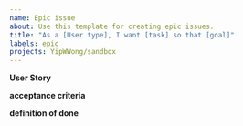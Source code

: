 ```yaml
---
name: Epic issue
about: Use this template for creating epic issues.
title: "As a [User type], I want [task] so that [goal]"
labels: epic
projects: YipWWong/sandbox
---
```



**User Story** 

**acceptance criteria** 

**definition of done**
